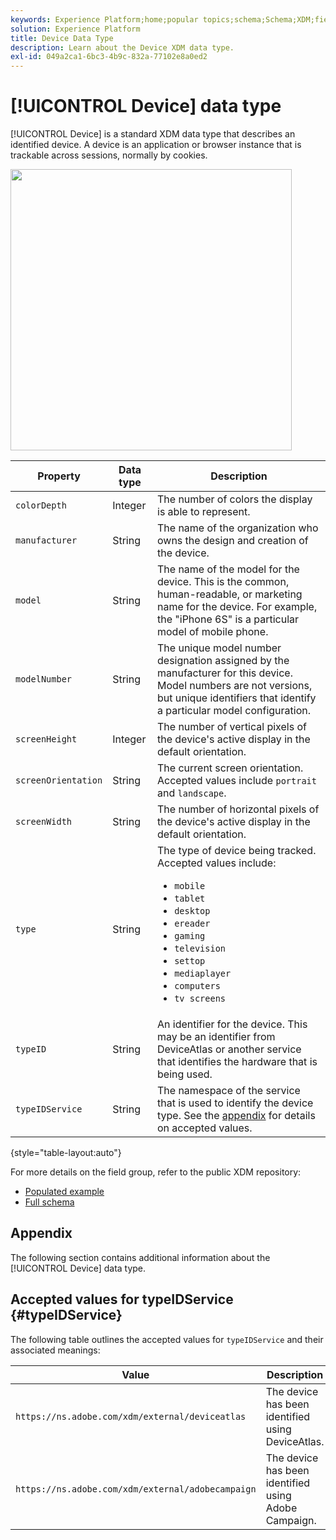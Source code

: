 ```yaml
---
keywords: Experience Platform;home;popular topics;schema;Schema;XDM;fields;schemas;Schemas;device;datatype;data-type;data type;
solution: Experience Platform
title: Device Data Type
description: Learn about the Device XDM data type.
exl-id: 049a2ca1-6bc3-4b9c-832a-77102e8a0ed2
---
```

# [!UICONTROL Device] data type

[!UICONTROL Device] is a standard XDM data type that describes an identified device. A device is an application or browser instance that is trackable across sessions, normally by cookies.

<img src='../images/data-types/device.png' width=450 /><br />

| Property | Data type | Description |
| --- | --- | --- |
| `colorDepth` | Integer | The number of colors the display is able to represent. |
| `manufacturer` | String | The name of the organization who owns the design and creation of the device. |
| `model` | String | The name of the model for the device. This is the common, human-readable, or marketing name for the device. For example, the "iPhone 6S" is a particular model of mobile phone. |
| `modelNumber` | String | The unique model number designation assigned by the manufacturer for this device. Model numbers are not versions, but unique identifiers that identify a particular model configuration. |
| `screenHeight` | Integer | The number of vertical pixels of the device's active display in the default orientation. |
| `screenOrientation` | String | The current screen orientation. Accepted values include `portrait` and `landscape`. |
| `screenWidth` | String | The number of horizontal pixels of the device's active display in the default orientation. |
| `type` | String | The type of device being tracked. Accepted values include: <ul><li>`mobile`</li><li>`tablet`</li><li>`desktop`</li><li>`ereader`</li><li>`gaming`</li><li>`television`</li><li>`settop`</li><li>`mediaplayer`</li><li>`computers`</li><li>`tv screens`</li></ul>|
| `typeID` | String | An identifier for the device. This may be an identifier from DeviceAtlas or another service that identifies the hardware that is being used.|
| `typeIDService` | String | The namespace of the service that is used to identify the device type. See the [appendix](#typeIDService) for details on accepted values. |

{style="table-layout:auto"}

For more details on the field group, refer to the public XDM repository:

* [Populated example](https://github.com/adobe/xdm/blob/master/components/datatypes/device.example.1.json)
* [Full schema](https://github.com/adobe/xdm/blob/master/components/datatypes/device.schema.json)

## Appendix

The following section contains additional information about the [!UICONTROL Device] data type.

## Accepted values for typeIDService {#typeIDService}

The following table outlines the accepted values for `typeIDService` and their associated meanings:

| Value | Description |
| --- | --- |
| `https://ns.adobe.com/xdm/external/deviceatlas` | The device has been identified using DeviceAtlas. |
| `https://ns.adobe.com/xdm/external/adobecampaign` | The device has been identified using Adobe Campaign. |
